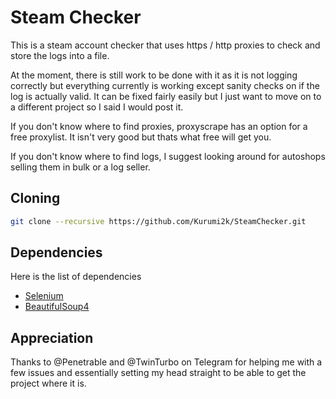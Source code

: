 # Steam Checker
This is a steam account checker that uses https / http proxies to check and store the logs into a file.

At the moment, there is still work to be done with it as it is not logging correctly but everything currently is working except sanity checks on if the log is actually valid. It can be fixed fairly easily but I just want to move on to a different project so I said I would post it.

If you don't know where to find proxies, proxyscrape has an option for a free proxylist. It isn't very good but thats what free will get you.

If you don't know where to find logs, I suggest looking around for autoshops selling them in bulk or a log seller.

## Cloning
```bash
git clone --recursive https://github.com/Kurumi2k/SteamChecker.git
```

## Dependencies
Here is the list of dependencies
- [Selenium](https://pypi.org/project/selenium/ "Selenium on Pypi")
- [BeautifulSoup4](https://pypi.org/project/beautifulsoup4/ "BeautifulSoup on Pypi")

## Appreciation
Thanks to @Penetrable and @TwinTurbo on Telegram for helping me with a few issues and essentially setting my head straight to be able to get the project where it is.
